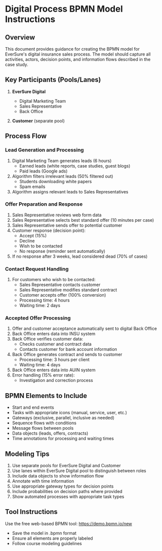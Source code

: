 # Digital Process BPMN Model Instructions

## Overview
This document provides guidance for creating the BPMN model for EverSure's digital insurance sales process. The model should capture all activities, actors, decision points, and information flows described in the case study.

## Key Participants (Pools/Lanes)
1. **EverSure Digital**
   - Digital Marketing Team
   - Sales Representative
   - Back Office

2. **Customer** (separate pool)

## Process Flow

### Lead Generation and Processing
1. Digital Marketing Team generates leads (6 hours)
   - Earned leads (white reports, case studies, guest blogs)
   - Paid leads (Google ads)
2. Algorithm filters irrelevant leads (50% filtered out)
   - Students downloading white papers
   - Spam emails
3. Algorithm assigns relevant leads to Sales Representatives

### Offer Preparation and Response
1. Sales Representative reviews web form data
2. Sales Representative selects best standard offer (10 minutes per case)
3. Sales Representative sends offer to potential customer
4. Customer response (decision point):
   - Accept (15%)
   - Decline
   - Wish to be contacted
   - No response (reminder sent automatically)
5. If no response after 3 weeks, lead considered dead (70% of cases)

### Contact Request Handling
1. For customers who wish to be contacted:
   - Sales Representative contacts customer
   - Sales Representative modifies standard contract
   - Customer accepts offer (100% conversion)
   - Processing time: 4 hours
   - Waiting time: 2 days

### Accepted Offer Processing
1. Offer and customer acceptance automatically sent to digital Back Office
2. Back Office enters data into INSU system
3. Back Office verifies customer data:
   - Checks customer and contract data
   - Contacts customer for bank account information
4. Back Office generates contract and sends to customer
   - Processing time: 3 hours per client
   - Waiting time: 4 days
5. Back Office enters data into AUIN system
6. Error handling (15% error rate):
   - Investigation and correction process

## BPMN Elements to Include
- Start and end events
- Tasks with appropriate icons (manual, service, user, etc.)
- Gateways (exclusive, parallel, inclusive as needed)
- Sequence flows with conditions
- Message flows between pools
- Data objects (leads, offers, contracts)
- Time annotations for processing and waiting times

## Modeling Tips
1. Use separate pools for EverSure Digital and Customer
2. Use lanes within EverSure Digital pool to distinguish between roles
3. Include data objects to show information flow
4. Annotate with time information
5. Use appropriate gateway types for decision points
6. Include probabilities on decision paths where provided
7. Show automated processes with appropriate task types

## Tool Instructions
Use the free web-based BPMN tool: https://demo.bpmn.io/new
- Save the model in .bpmn format
- Ensure all elements are properly labeled
- Follow course modeling guidelines
